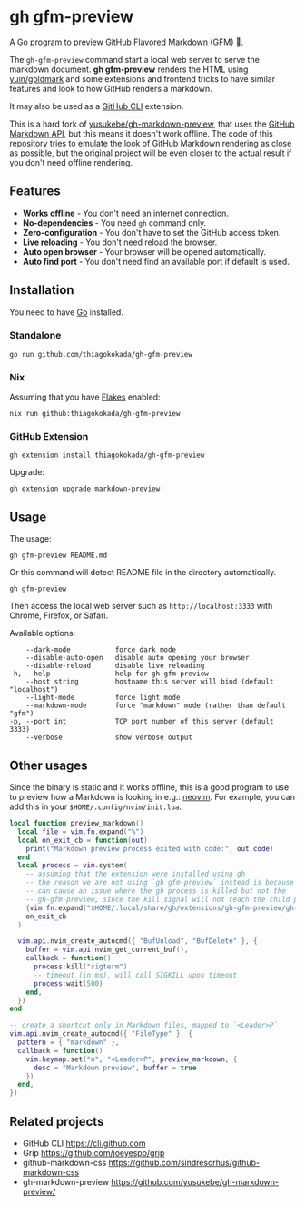 # gh gfm-preview

A Go program to preview GitHub Flavored Markdown (GFM) :notebook:.

The `gh-gfm-preview` command start a local web server to serve the markdown
document. **gh gfm-preview** renders the HTML using
[yuin/goldmark](https://github.com/yuin/goldmark) and some extensions and
frontend tricks to have similar features and look to how GitHub renders a
markdown.

It may also be used as a [GitHub CLI](https://cli.github.com) extension.

This is a hard fork of
[yusukebe/gh-markdown-preview](https://github.com/yusukebe/gh-markdown-preview/),
that uses the [GitHub Markdown API](https://docs.github.com/en/rest/markdown),
but this means it doesn't work offline. The code of this repository tries to
emulate the look of GitHub Markdown rendering as close as possible, but the
original project will be even closer to the actual result if you don't need
offline rendering.

## Features

- **Works offline** - You don't need an internet connection.
- **No-dependencies** - You need `gh` command only.
- **Zero-configuration** - You don't have to set the GitHub access token.
- **Live reloading** - You don't need reload the browser.
- **Auto open browser** - Your browser will be opened automatically.
- **Auto find port** - You don't need find an available port if default is used.

## Installation

You need to have [Go](https://go.dev/) installed.

### Standalone

```
go run github.com/thiagokokada/gh-gfm-preview
```

### Nix

Assuming that you have [Flakes](https://wiki.nixos.org/wiki/Flakes) enabled:

```
nix run github:thiagokokada/gh-gfm-preview
```

### GitHub Extension

```
gh extension install thiagokokada/gh-gfm-preview
```

Upgrade:

```
gh extension upgrade markdown-preview
```

## Usage

The usage:

```
gh gfm-preview README.md
```

Or this command will detect README file in the directory automatically.

```
gh gfm-preview
```

Then access the local web server such as `http://localhost:3333` with Chrome,
Firefox, or Safari.

Available options:

```text
    --dark-mode           force dark mode
    --disable-auto-open   disable auto opening your browser
    --disable-reload      disable live reloading
-h, --help                help for gh-gfm-preview
    --host string         hostname this server will bind (default "localhost")
    --light-mode          force light mode
    --markdown-mode       force "markdown" mode (rather than default "gfm")
-p, --port int            TCP port number of this server (default 3333)
    --verbose             show verbose output
```

## Other usages

Since the binary is static and it works offline, this is a good program to
use to preview how a Markdown is looking in e.g.:
[neovim](https://github.com/neovim/neovim/). For example, you can add this
in your `$HOME/.config/nvim/init.lua`:

```lua
local function preview_markdown()
  local file = vim.fn.expand("%")
  local on_exit_cb = function(out)
    print("Markdown preview process exited with code:", out.code)
  end
  local process = vim.system(
    -- assuming that the extension were installed using gh
    -- the reason we are not using `gh gfm-preview` instead is because this
    -- can cause an issue where the gh process is killed but not the
    -- gh-gfm-preview, since the kill signal will not reach the child process
    {vim.fn.expand("$HOME/.local/share/gh/extensions/gh-gfm-preview/gh-gfm-preview"), file},
    on_exit_cb
  )

  vim.api.nvim_create_autocmd({ "BufUnload", "BufDelete" }, {
    buffer = vim.api.nvim_get_current_buf(),
    callback = function()
      process:kill("sigterm")
      -- timeout (in ms), will call SIGKILL upon timeout
      process:wait(500)
    end,
  })
end

-- create a shortcut only in Markdown files, mapped to `<Leader>P`
vim.api.nvim_create_autocmd({ "FileType" }, {
  pattern = { "markdown" },
  callback = function()
    vim.keymap.set("n", "<Leader>P", preview_markdown, {
      desc = "Markdown preview", buffer = true
    })
  end,
})
```

## Related projects

- GitHub CLI <https://cli.github.com>
- Grip <https://github.com/joeyespo/grip>
- github-markdown-css <https://github.com/sindresorhus/github-markdown-css>
- gh-markdown-preview <https://github.com/yusukebe/gh-markdown-preview/>
